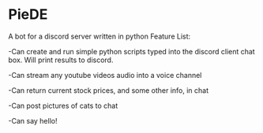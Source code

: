 # PieDE
A bot for a discord server written in python
Feature List:

  -Can create and run simple python scripts typed into the discord client chat box. Will print results to discord.
  
  -Can stream any youtube videos audio into a voice channel
  
  -Can return current stock prices, and some other info, in chat
  
  -Can post pictures of cats to chat
  
  -Can say hello!
  
